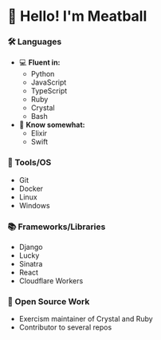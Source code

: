# 👋 Hello! I'm Meatball

### 🛠️ Languages
- 💻 **Fluent in:**
  - Python
  - JavaScript
  - TypeScript
  - Ruby
  - Crystal
  - Bash
- 🌱 **Know somewhat:**
  - Elixir
  - Swift

### 🧰 Tools/OS
- Git
- Docker
- Linux
- Windows

### 📚 Frameworks/Libraries
- Django
- Lucky
- Sinatra
- React
- Cloudflare Workers

### 🌟 Open Source Work
- Exercism maintainer of Crystal and Ruby
- Contributor to several repos

